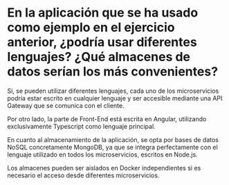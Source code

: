 # En la aplicación que se ha usado como ejemplo en el ejercicio anterior, ¿podría usar diferentes lenguajes? ¿Qué almacenes de datos serían los más convenientes?

Sí, se pueden utilizar diferentes lenguajes, cada uno de los microservicios podría estar escrito en cualquier lenguaje y ser accesible mediante una API Gateway que se comunica con el cliente.

Por otro lado, la parte de Front-End está escrita en Angular, utilizando exclusivamente Typescript como lenguaje principal.

En cuanto al almacenamiento de la aplicación, se opta por bases de datos NoSQL concretamente MongoDB, ya que se integra perfectamente con el lenguaje utilizado en todos los microservicios, escritos en Node.js.

Los almacenes pueden ser aislados en Docker independientes si es necesario el acceso desde diferentes microservicios.
